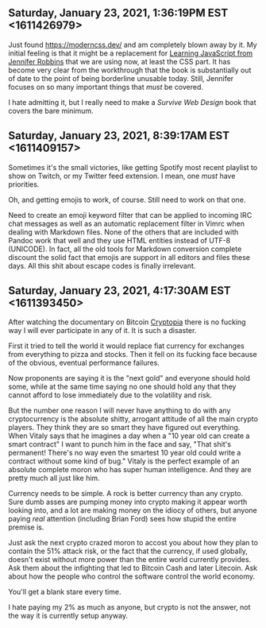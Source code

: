 ## Saturday, January 23, 2021, 1:36:19PM EST <1611426979>

Just found <https://moderncss.dev/> and am completely blown away by it.
My initial feeling is that it might be a replacement for [Learning
JavaScript from Jennifer Robbins]() that we are using now, at least the
CSS part. It has become very clear from the workthrough that the book is
substantially out of date to the point of being borderline unusable
today. Still, Jennifer focuses on so many important things that *must*
be covered.

I hate admitting it, but I really need to make a *Survive Web Design*
book that covers the bare minimum.

## Saturday, January 23, 2021, 8:39:17AM EST <1611409157>

Sometimes it's the small victories, like getting Spotify most recent
playlist to show on Twitch, or my Twitter feed extension. I mean, one
*must* have priorities. 

Oh, and getting emojis to work, of course. Still need to work on that
one.

Need to create an emoji keyword filter that can be applied to incoming IRC chat
messages as well as an automatic replacement filter in Vimrc when dealing with
Markdown files. None of the others that are included with Pandoc work that well
and they use HTML entities instead of UTF-8 (UNICODE). In fact, all the old
tools for Markdown conversion complete discount the solid fact that emojis are
support in all editors and files these days. All this shit about escape codes
is finally irrelevant.

## Saturday, January 23, 2021, 4:17:30AM EST <1611393450>

After watching the documentary on Bitcoin [Cryptopia](https://duck.com/lite?kd=-1&kp=-1&q=Cryptopia) there is no
fucking way I will ever participate in any of it. It is such a disaster. 

First it tried to tell the world it would replace fiat currency for
exchanges from everything to pizza and stocks. Then it fell on its
fucking face because of the obvious, eventual performance failures. 

Now proponents are saying it is the "next gold" and everyone should hold
some, while at the same time saying no one should hold any that they
cannot afford to lose immediately due to the volatility and risk.

But the number one reason I will never have anything to do with any
cryptocurrency is the absolute shitty, arrogant attitude of all the main
crypto players. They think they are so smart they have figured out
everything. When Vitaly says that he imagines a day when a "10 year old
can create a smart contract" I want to punch him in the face and say,
"That shit's permanent! There's no way even the smartest 10 year old
could write a contract without some kind of bug." Vitaly is the perfect
example of an absolute complete moron who has super human intelligence.
And they are pretty much all just like him.

Currency needs to be simple. A rock is better currency than any crypto.
Sure dumb asses are pumping money into crypto making it appear worth
looking into, and a lot are making money on the idiocy of others, but
anyone paying *real* attention (including Brian Ford) sees how stupid
the entire premise is.

Just ask the next crypto crazed moron to accost you about how they plan
to contain the 51% attack risk, or the fact that the currency, if used
globally, doesn't exist without more power than the entire world
currently provides. Ask them about the infighting that led to Bitcoin
Cash and later Litecoin. Ask about how the people who control the
software control the world economy. 

You'll get a blank stare every time. 

I hate paying my 2% as much as anyone, but crypto is not the answer, not
the way it is currently setup anyway.

